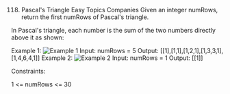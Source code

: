 118. Pascal's Triangle
Easy
Topics
Companies
Given an integer numRows, return the first numRows of Pascal's triangle.

In Pascal's triangle, each number is the sum of the two numbers directly above it as shown:


 

Example 1:
![Example 1](https://upload.wikimedia.org/wikipedia/commons/0/0d/PascalTriangleAnimated2.gif)
Input: numRows = 5
Output: [[1],[1,1],[1,2,1],[1,3,3,1],[1,4,6,4,1]]
Example 2:
![Example 2](https://upload.wikimedia.org/wikipedia/commons/0/0d/PascalTriangleAnimated2.gif)
Input: numRows = 1
Output: [[1]]
 

Constraints:

1 <= numRows <= 30